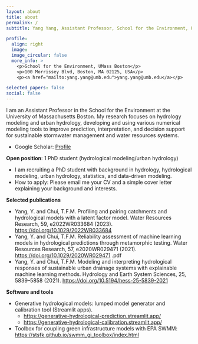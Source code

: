 ```yaml
---
layout: about
title: about
permalink: /
subtitle: Yang Yang, Assistant Professor, School for the Environment, University of Massachusetts Boston)

profile:
  align: right
  image: 
  image_circular: false
  more_info: >
    <p>School for the Environment, UMass Boston</p>
    <p>100 Morrissey Blvd, Boston, MA 02125, USA</p>
    <p><a href="mailto:yang.yang@umb.edu">yang.yang@umb.edu</a></p>

selected_papers: false
social: false
---
```


I am an Assistant Professor in the School for the Environment at the University of Massachusetts Boston. My research focuses on hydrology modeling and urban hydrology, developing and using various numerical modeling tools to improve prediction, interpretation, and decision support for sustainable stormwater management and water resources systems.

- Google Scholar: <a href="https://scholar.google.com/citations?user=MwOs6FMAAAAJ" target="_blank" rel="noopener">Profile</a>


**Open position**: 1 PhD student (hydrological modeling/urban hydrology)
- I am recruiting a PhD student with background in hydrology, hydrological modeling, urban hydrology, statistics, and data-driven modeling.
- How to apply: Please email me your CV and a simple cover letter explaining your background and interests.


**Selected publications**
- Yang, Y. and Chui, T.F.M. Profiling and pairing catchments and hydrological models with a latent factor model. Water Resources Research, 59, e2022WR033684 (2023). https://doi.org/10.1029/2022WR033684
- Yang, Y. and Chui, T.F.M. Reliability assessment of machine learning models in hydrological predictions through metamorphic testing. Water Resources Research, 57, e2020WR029471 (2021). https://doi.org/10.1029/2020WR029471 .pdf
- Yang, Y. and Chui, T.F.M. Modeling and interpreting hydrological responses of sustainable urban drainage systems with explainable machine learning methods. Hydrology and Earth System Sciences, 25, 5839–5858 (2021). https://doi.org/10.5194/hess-25-5839-2021


**Software and tools**
- Generative hydrological models: lumped model generator and calibration tool (Streamlit apps).  
  - https://generative-hydrological-prediction.streamlit.app/  
  - https://generative-hydrological-calibration.streamlit.app/
- Toolbox for coupling green infrastructure models with EPA SWMM: https://stsfk.github.io/swmm_gi_toolbox/index.html